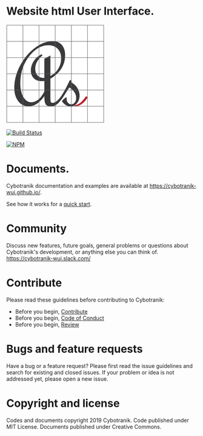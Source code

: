 # Website html User Interface.

![Cybotranik-wui](docs/media/favicon.png)

[![Build Status](https://dev.azure.com/azmisahin-github/cybotranik-wui/_apis/build/status/cybotranik-wui.cybotranik-wui?branchName=master)](https://dev.azure.com/azmisahin-github/cybotranik-wui/_build/latest?definitionId=21&branchName=master)

[![NPM](https://nodei.co/npm/cybotranik-wui.png)](https://nodei.co/npm/cybotranik-wui/)

# Documents.

Cybotranik documentation and examples are available at https://cybotranik-wui.github.io/.

See how it works for a [quick start](docs/how-do-i-start.md).

# Community

Discuss new features, future goals, general problems or questions about Cybotranik's development, or anything else you can think of. https://cybotranik-wui.slack.com/

# Contribute

Please read these guidelines before contributing to Cybotranik:

- Before you begin, [Contribute](CONTRIBUTING.md)
- Before you begin, [Code of Conduct](CODE_OF_CONDUCT.md)
- Before you begin, [Review](https://github.com/cybotranik-wui/cybotranik-wui/pulls)

# Bugs and feature requests

Have a bug or a feature request? Please first read the issue guidelines and search for existing and closed issues. If your problem or idea is not addressed yet, please open a new issue.

# Copyright and license

Codes and documents copyright 2019 Cybotranik. Code published under MIT License. Documents published under Creative Commons.

